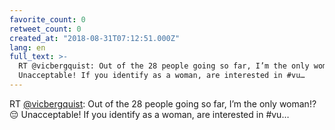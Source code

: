 ```yaml
---
favorite_count: 0
retweet_count: 0
created_at: "2018-08-31T07:12:51.000Z"
lang: en
full_text: >-
  RT @vicbergquist: Out of the 28 people going so far, I’m the only woman!? 😔
  Unacceptable! If you identify as a woman, are interested in #vu…
---
```


RT [@vicbergquist](https://twitter.com/vicbergquist): Out of the 28 people going
so far, I’m the only woman!? 😔 Unacceptable! If you identify as a woman, are
interested in #vu…

